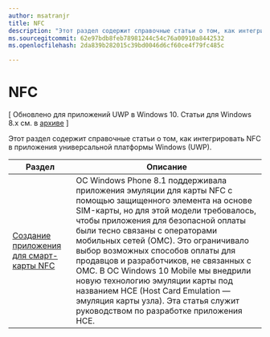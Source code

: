 ```yaml
---
author: msatranjr
title: NFC
description: "Этот раздел содержит справочные статьи о том, как интегрировать NFC в приложения универсальной платформы Windows (UWP)."
ms.sourcegitcommit: 62e97bdb8feb78981244c54c76a00910a8442532
ms.openlocfilehash: 2da839b282015c39bd0046d6cf60ce4f79fc485c

---
```

# NFC

\[ Обновлено для приложений UWP в Windows 10. Статьи для Windows 8.x см. в [архиве](http://go.microsoft.com/fwlink/p/?linkid=619132) \]

Этот раздел содержит справочные статьи о том, как интегрировать NFC в приложения универсальной платформы Windows (UWP).

|Раздел |Описание|
|--------|------------------|
| [Создание приложения для смарт-карты NFC](host-card-emulation.md)   | ОС Windows Phone 8.1 поддерживала приложения эмуляции для карты NFC с помощью защищенного элемента на основе SIM-карты, но для этой модели требовалось, чтобы приложения для безопасной оплаты были тесно связаны с операторами мобильных сетей (ОМС). Это ограничивало выбор возможных способов оплаты для продавцов и разработчиков, не связанных с ОМС. В ОС Windows 10 Mobile мы внедрили новую технологию эмуляции карты под названием HCE (Host Card Emulation — эмуляция карты узла). Эта статья служит руководством по разработке приложения HCE.   |


<!--HONumber=Jun16_HO5-->


